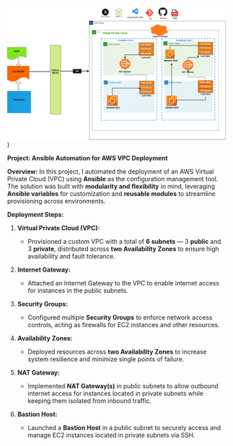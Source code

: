 ![Alt text](Ansible_VPC_Infrutucture.png))

**Project: Ansible Automation for AWS VPC Deployment**

**Overview:**
In this project, I automated the deployment of an AWS Virtual Private Cloud (VPC) using **Ansible** as the configuration management tool. The solution was built with **modularity and flexibility** in mind, leveraging **Ansible variables** for customization and **reusable modules** to streamline provisioning across environments.

**Deployment Steps:**

1. **Virtual Private Cloud (VPC):**

   * Provisioned a custom VPC with a total of **6 subnets** — 3 **public** and 3 **private**, distributed across **two Availability Zones** to ensure high availability and fault tolerance.

2. **Internet Gateway:**

   * Attached an Internet Gateway to the VPC to enable internet access for instances in the public subnets.

3. **Security Groups:**

   * Configured multiple **Security Groups** to enforce network access controls, acting as firewalls for EC2 instances and other resources.

4. **Availability Zones:**

   * Deployed resources across **two Availability Zones** to increase system resilience and minimize single points of failure.

5. **NAT Gateway:**

   * Implemented **NAT Gateway(s)** in public subnets to allow outbound internet access for instances located in private subnets while keeping them isolated from inbound traffic.

6. **Bastion Host:**

   * Launched a **Bastion Host** in a public subnet to securely access and manage EC2 instances located in private subnets via SSH.
